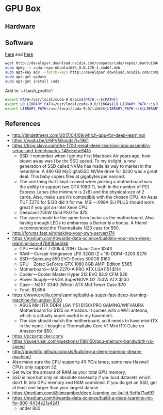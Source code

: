 # GPU Box

## Hardware

## Software

[here](https://medium.com/towards-data-science/building-your-own-deep-learning-box-47b918aea1eb)
and [here](https://developer.nvidia.com/cuda-downloads?target_os=Linux&target_arch=x86_64&target_distro=Ubuntu&target_version=1604&target_type=debnetwork)

```sh
wget http://developer.download.nvidia.com/compute/cuda/repos/ubuntu1604/x86_64/cuda-repo-ubuntu1604_9.0.176-1_amd64.deb
sudo dpkg -i cuda-repo-ubuntu1604_9.0.176-1_amd64.deb
sudo apt-key adv --fetch-keys http://developer.download.nvidia.com/compute/cuda/repos/ubuntu1604/x86_64/7fa2af80.pub
sudo apt-get update
sudo apt-get install cuda
```
Add to `~/.bash_profile':
```sh
export PATH=/usr/local/cuda-9.0/bin${PATH:+:${PATH}}
export LD_LIBRARY_PATH=/usr/local/cuda-9.0/lib64${LD_LIBRARY_PATH:+:${LD_LIBRARY_PATH}}
export LIBRARY_PATH=/usr/local/cuda-9.0/lib64${LIBRARY_PATH:+:${LIBRARY_PATH}}
```

## References
- http://timdettmers.com/2017/04/09/which-gpu-for-deep-learning/
- https://youtu.be/cRjPVN3oo4s?t=1981
- https://blog.slavv.com/the-1700-great-deep-learning-box-assembly-setup-and-benchmarks-148c5ebe6415
  - SSD: I remember when I got my first Macbook Air years ago, how blown away was I by the SSD speed. To my delight, a new generation of SSD called NVMe has made its way to market in the meantime. A 480 GB MyDigitalSSD NVMe drive for $230 was a great deal. This baby copies files at gigabytes per second.
  - The one thing that I kept in mind when picking a motherboard was the ability to support two GTX 1080 Ti, both in the number of PCI Express Lanes (the minimum is 2x8) and the physical size of 2 cards. Also, make sure it’s compatible with the chosen CPU. An Asus TUF Z270 for $130 did it for me. MSI — X99A SLI PLUS should work great if you got an Intel Xeon CPU.
  - Deepcool 750W Gold PSU for $75. 
  - The case should be the same form factor as the motherboard. Also having enough LEDs to embarrass a Burner is a bonus. A friend recommended the Thermaltake N23 case for $50, 
- http://forums.fast.ai/t/making-your-own-server/174
- https://medium.com/towards-data-science/building-your-own-deep-learning-box-47b918aea1eb
    - CPU — Intel i7 7700k 4.2GHz Quad-Core $343
    - RAM — Corsair Vengeance LPX 32GB (2 x 16) DDR4–3200 $276
    - SSD—Samsung 850 EVO-Series 500GB $160
    - GPU — Zotac GeForce GTX 1080 8GB AMP! Edition $565
    - Motherboard — MSI Z270-A PRO ATX LGA1151 $114
    - Cooler — Cooler Master Hyper 212 EVO 82.9 CFM $28
    - Power Supply — EVGA SuperNOVA G2 750W ATX $100
    - Case — NZXT S340 (White) ATX Mid Tower Case $70
    - Total: $1,654
- https://www.oreilly.com/learning/build-a-super-fast-deep-learning-machine-for-under-1000
  - ASUS Mini ITX DDR4 LGA 1151 B150I PRO GAMING/WIFI/AURA Motherboard for $125 on Amazon. It comes with a WiFi antenna, which is actually super useful in my basement.
  - The size should match the motherboard, so it needs to have mini-ITX in the name. I bought a Thermaltake Core V1 Mini ITX Cube on Amazon for $50.
- https://pcpartpicker.com/
- https://superuser.com/questions/1186150/gpu-memory-bandwidth-vs-speed
- http://graphific.github.io/posts/building-a-deep-learning-dream-machine/
 - Also make sure the CPU supports 40 PCIe lanes, some new Haswell CPUs only support 32;
 - Get twice the amount of RAM as your total GPU memory;
 - SSD is nice but only an absolute necessity if you load datasets which don’t fit into GPU memory and RAM combined. If you do get an SSD, get at least one larger than your largest datase
- https://medium.com/@timcamber/deep-learning-pc-build-5cffa71ad97 
- https://medium.com/towards-data-science/build-a-deep-learning-rig-for-800-4434e21a424f
  - under 800
